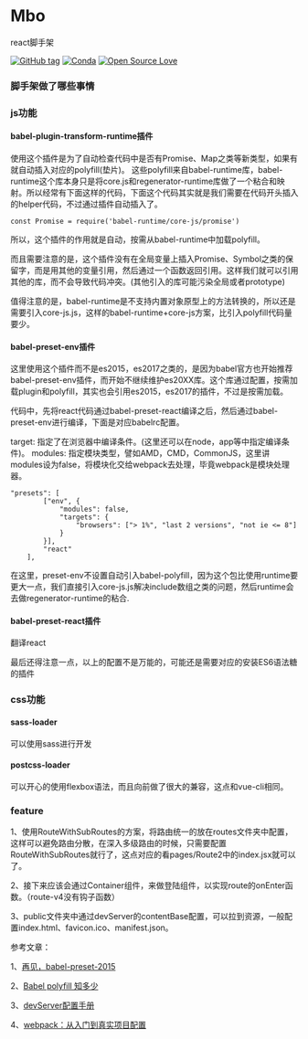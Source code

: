 # Mbo

react脚手架

[![GitHub tag](https://img.shields.io/badge/Mbo-1.1.0-green.svg)](https://github.com/thecatshidog/Mbo/tree/v1.1.0)
[![Conda](https://img.shields.io/conda/pn/conda-forge/python.svg)]()
[![Open Source Love](https://badges.frapsoft.com/os/v2/open-source.svg?v=103)](https://github.com/ellerbrock/open-source-badge/)
### 脚手架做了哪些事情

### js功能

#### babel-plugin-transform-runtime插件

使用这个插件是为了自动检查代码中是否有Promise、Map之类等新类型，如果有就自动插入对应的polyfill(垫片)。
这些polyfill来自babel-runtime库，babel-runtime这个库本身只是将core.js和regenerator-runtime库做了一个粘合和映射。所以经常有下面这样的代码，下面这个代码其实就是我们需要在代码开头插入的helper代码，不过通过插件自动插入了。
```
const Promise = require('babel-runtime/core-js/promise')
```
所以，这个插件的作用就是自动，按需从babel-runtime中加载polyfill。

而且需要注意的是，这个插件没有在全局变量上插入Promise、Symbol之类的保留字，而是用其他的变量引用，然后通过一个函数返回引用。这样我们就可以引用其他的库，而不会导致代码冲突。(其他引入的库可能污染全局或者prototype)

值得注意的是，babel-runtime是不支持内置对象原型上的方法转换的，所以还是需要引入core-js.js，这样的babel-runtime+core-js方案，比引入polyfill代码量要少。

#### babel-preset-env插件

这里使用这个插件而不是es2015，es2017之类的，是因为babel官方也开始推荐babel-preset-env插件，而开始不继续维护es20XX库。这个库通过配置，按需加载plugin和polyfill，其实也会引用es2015，es2017的插件，不过是按需加载。

代码中，先将react代码通过babel-preset-react编译之后，然后通过babel-preset-env进行编译，下面是对应babelrc配置。

target: 指定了在浏览器中编译条件。(这里还可以在node，app等中指定编译条件)。
modules: 指定模块类型，譬如AMD，CMD，CommonJS，这里讲modules设为false，将模块化交给webpack去处理，毕竟webpack是模块处理器。

```
"presets": [
        ["env", {
            "modules": false,
            "targets": {
                "browsers": ["> 1%", "last 2 versions", "not ie <= 8"]
            }
        }],
        "react"
    ],
```

在这里，preset-env不设置自动引入babel-polyfill，因为这个包比使用runtime要更大一点，我们直接引入core-js.js解决include数组之类的问题，然后runtime会去做regenerator-runtime的粘合.

#### babel-preset-react插件

翻译react

最后还得注意一点，以上的配置不是万能的，可能还是需要对应的安装ES6语法糖的插件

### css功能

#### sass-loader

可以使用sass进行开发

#### postcss-loader

可以开心的使用flexbox语法，而且向前做了很大的兼容，这点和vue-cli相同。

### feature

1、使用RouteWithSubRoutes的方案，将路由统一的放在routes文件夹中配置，这样可以避免路由分散，在深入多级路由的时候，只需要配置RouteWithSubRoutes就行了，这点对应的看pages/Route2中的index.jsx就可以了。

2、接下来应该会通过Container组件，来做登陆组件，以实现route的onEnter函数。（route-v4没有钩子函数）

3、public文件夹中通过devServer的contentBase配置，可以拉到资源，一般配置index.html、favicon.ico、manifest.json。


参考文章：

1、[再见，babel-preset-2015](https://zhuanlan.zhihu.com/p/29506685)

2、[Babel polyfill 知多少](https://zhuanlan.zhihu.com/p/29058936)

3、[devServer配置手册](https://doc.webpack-china.org/configuration/dev-server/#devserver-contentbase)

4、[webpack：从入门到真实项目配置](https://juejin.im/post/59bb37fa6fb9a00a554f89d2)